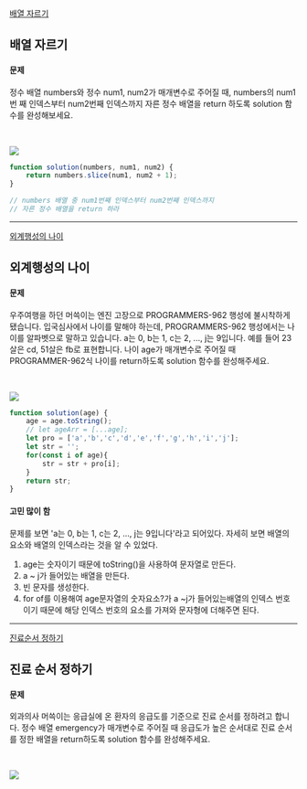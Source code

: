 [배열 자르기](https://school.programmers.co.kr/learn/courses/30/lessons/120833)

## 배열 자르기
#### 문제
정수 배열 numbers와 정수 num1, num2가 매개변수로 주어질 때, numbers의 num1번 째 인덱스부터 num2번째 인덱스까지 자른 정수 배열을 return 하도록 solution 함수를 완성해보세요.

<br/>

![](https://velog.velcdn.com/images/jkang4531/post/c6e16f98-d6e8-417b-a3c5-468812df101c/image.png)

```javascript
function solution(numbers, num1, num2) {
    return numbers.slice(num1, num2 + 1);
}

// numbers 배열 중 num1번째 인덱스부터 num2번째 인덱스까지
// 자른 정수 배열을 return 하라
```
---
[외계행성의 나이](https://school.programmers.co.kr/learn/courses/30/lessons/120834)

## 외계행성의 나이
#### 문제
우주여행을 하던 머쓱이는 엔진 고장으로 PROGRAMMERS-962 행성에 불시착하게 됐습니다. 입국심사에서 나이를 말해야 하는데, PROGRAMMERS-962 행성에서는 나이를 알파벳으로 말하고 있습니다. a는 0, b는 1, c는 2, ..., j는 9입니다. 예를 들어 23살은 cd, 51살은 fb로 표현합니다. 나이 age가 매개변수로 주어질 때 PROGRAMMER-962식 나이를 return하도록 solution 함수를 완성해주세요.

<br/>

![](https://velog.velcdn.com/images/jkang4531/post/1d04ad7d-3063-46d4-aa02-8bc01c302289/image.png)

```javascript
function solution(age) {
    age = age.toString();
    // let ageArr = [...age];
    let pro = ['a','b','c','d','e','f','g','h','i','j'];
    let str = '';
    for(const i of age){
        str = str + pro[i];
    }
    return str;
}
```
#### 고민 많이 함
문제를 보면 'a는 0, b는 1, c는 2, ..., j는 9입니다'라고 되어있다. 자세히 보면 배열의 요소와 배열의 인덱스라는 것을 알 수 있었다.
1. age는 숫자이기 때문에 toString()을 사용하여 문자열로 만든다.
2. a ~ j가 들어있는 배열을 만든다.
3. 빈 문자를 생성한다.
4. for of를 이용해여 age문자열의 숫자요소?가 a ~j가 들어있는배열의 인덱스 번호이기 때문에 해당 인덱스 번호의 요소를 가져와 문자형에 더해주면 된다.
---
[진료순서 정하기](https://school.programmers.co.kr/learn/courses/30/lessons/120835)

## 진료 순서 정하기
#### 문제
외과의사 머쓱이는 응급실에 온 환자의 응급도를 기준으로 진료 순서를 정하려고 합니다. 정수 배열 emergency가 매개변수로 주어질 때 응급도가 높은 순서대로 진료 순서를 정한 배열을 return하도록 solution 함수를 완성해주세요.

<br/>

![](https://velog.velcdn.com/images/jkang4531/post/75acc2e3-45b1-4b0a-be75-267ec96ba654/image.png)
